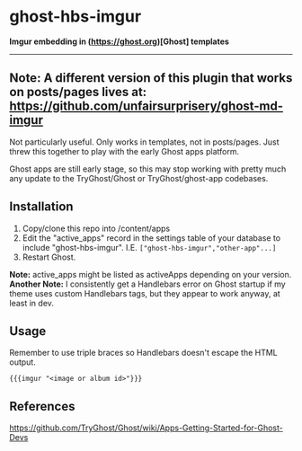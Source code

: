 # ghost-hbs-imgur
**Imgur embedding in (https://ghost.org)[Ghost] templates**

--------
**Note:** A different version of this plugin that works on posts/pages lives at:
https://github.com/unfairsurprisery/ghost-md-imgur
--------

Not particularly useful. Only works in templates, not in posts/pages. Just threw
this together to play with the early Ghost apps platform.

Ghost apps are still early stage, so this may stop working with pretty much any
update to the TryGhost/Ghost or TryGhost/ghost-app codebases.

## Installation

1. Copy/clone this repo into <yourGhostInstall>/content/apps
2. Edit the "active_apps" record in the settings table of your database to
include "ghost-hbs-imgur". I.E. `["ghost-hbs-imgur","other-app"...]`
3. Restart Ghost.

**Note:** active_apps might be listed as activeApps depending on your version.
**Another Note:** I consistently get a Handlebars error on Ghost startup if my
theme uses custom Handlebars tags, but they appear to work anyway, at least in
dev.

## Usage

Remember to use triple braces so Handlebars doesn't escape the HTML output.

`{{{imgur "<image or album id>"}}}`

## References
https://github.com/TryGhost/Ghost/wiki/Apps-Getting-Started-for-Ghost-Devs
